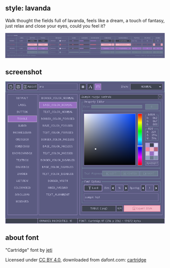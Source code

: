 style: lavanda
---------------
Walk thought the fields full of lavanda, feels like a dream, a touch of fantasy, just relax and close your eyes, could you feel it?

![lavanda style table](style_table.png)

screenshot
-----------

![lavanda style screen](screenshot.png)

about font
-----------
"Cartridge" font by [jeti](https://fontenddev.com/)

Licensed under [CC BY 4.0](https://creativecommons.org/licenses/by/4.0/), downloaded from dafont.com: [cartridge](https://www.dafont.com/cartridge.font)
